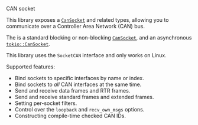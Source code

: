 CAN socket

This library exposes a [`CanSocket`] and related types,
allowing you to communicate over a Controller Area Network (CAN) bus.

The is a standard blocking or non-blocking [`CanSocket`],
and an asynchronous [`tokio::CanSocket`].

This library uses the `SocketCAN` interface and only works on Linux.

Supported features:
* Bind sockets to specific interfaces by name or index.
* Bind sockets to *all* CAN interfaces at the same time.
* Send and receive data frames and RTR frames.
* Send and receive standard frames and extended frames.
* Setting per-socket filters.
* Control over the `loopback` and `recv_own_msgs` options.
* Constructing compile-time checked CAN IDs.

[`CanSocket`]: https://docs.rs/can-socket/latest/can_socket/struct.CanSocket.html
[`tokio::CanSocket`]: https://docs.rs/can-socket/latest/can_socket/tokio/struct.CanSocket.html
